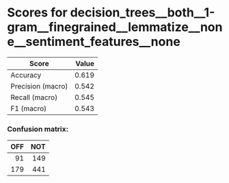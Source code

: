 # Scores for decision_trees__both__1-gram__finegrained__lemmatize__none__sentiment_features__none
|      Score      |Value|
|-----------------|----:|
|Accuracy         |0.619|
|Precision (macro)|0.542|
|Recall (macro)   |0.545|
|F1 (macro)       |0.543|

### Confusion matrix:
|OFF|NOT|
|--:|--:|
| 91|149|
|179|441|
